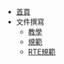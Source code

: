 * [首頁](/README.md)
* 文件撰寫
  * [教學](/teaching/README)
  * [規範](/format/README)
  * [RTE規範](/format/RTE/README)